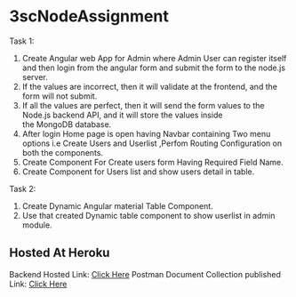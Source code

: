 # 3scNodeAssignment

Task 1:
1. Create Angular web App for Admin where Admin User can register itself and then login from
the angular form and submit the form to the node.js server.
2. If the values are incorrect, then it will validate at the frontend, and the form will not submit.
3. If all the values are perfect, then it will send the form values to the Node.js backend API, and
it will store the values inside the MongoDB database.
4. After login Home page is open having Navbar containing Two menu options i.e Create Users
and Userlist ,Perfom Routing Configuration on both the components.
5. Create Component For Create users form Having Required Field Name.
6. Create Component for Users list and show users detail in table.

Task 2:
1. Create Dynamic Angular material Table Component.
2. Use that created Dynamic table component to show userlist in admin module.

## Hosted At Heroku

Backend Hosted Link: [Click Here](https://ssschain.herokuapp.com)
Postman Document Collection published Link: [Click Here](https://documenter.getpostman.com/view/14001643/TVt2bNuy)